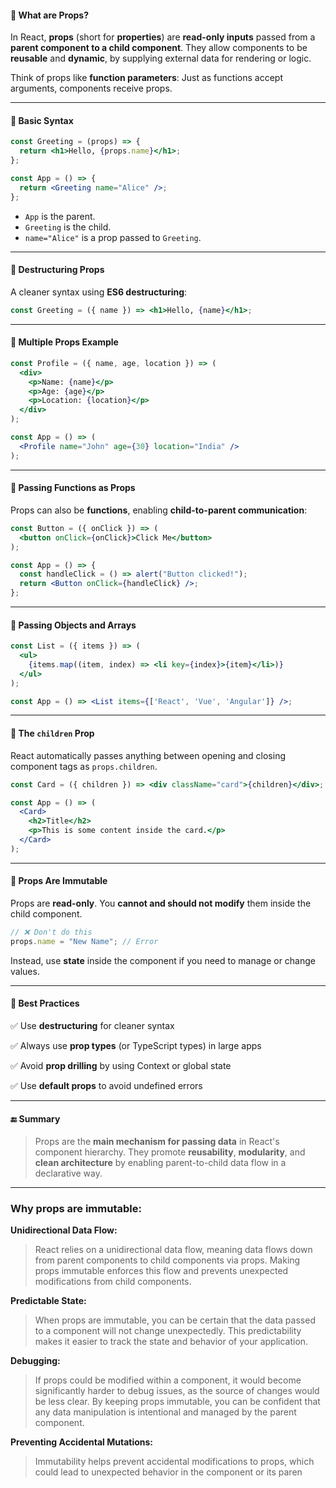 
#### 🔹 What are Props?

In React, **props** (short for **properties**) are **read-only inputs** passed from a **parent component to a child component**. They allow components to be **reusable** and **dynamic**, by supplying external data for rendering or logic.

Think of props like **function parameters**:
Just as functions accept arguments, components receive props.

---

#### 🔹 Basic Syntax

```jsx
const Greeting = (props) => {
  return <h1>Hello, {props.name}</h1>;
};

const App = () => {
  return <Greeting name="Alice" />;
};
```

* `App` is the parent.
* `Greeting` is the child.
* `name="Alice"` is a prop passed to `Greeting`.

---

#### 🔹 Destructuring Props

A cleaner syntax using **ES6 destructuring**:

```jsx
const Greeting = ({ name }) => <h1>Hello, {name}</h1>;
```

---

#### 🔹 Multiple Props Example

```jsx
const Profile = ({ name, age, location }) => (
  <div>
    <p>Name: {name}</p>
    <p>Age: {age}</p>
    <p>Location: {location}</p>
  </div>
);

const App = () => (
  <Profile name="John" age={30} location="India" />
);
```

---

#### 🔹 Passing Functions as Props

Props can also be **functions**, enabling **child-to-parent communication**:

```jsx
const Button = ({ onClick }) => (
  <button onClick={onClick}>Click Me</button>
);

const App = () => {
  const handleClick = () => alert("Button clicked!");
  return <Button onClick={handleClick} />;
};
```

---

#### 🔹 Passing Objects and Arrays

```jsx
const List = ({ items }) => (
  <ul>
    {items.map((item, index) => <li key={index}>{item}</li>)}
  </ul>
);

const App = () => <List items={['React', 'Vue', 'Angular']} />;
```

---

#### 🔹 The `children` Prop

React automatically passes anything between opening and closing component tags as `props.children`.

```jsx
const Card = ({ children }) => <div className="card">{children}</div>;

const App = () => (
  <Card>
    <h2>Title</h2>
    <p>This is some content inside the card.</p>
  </Card>
);
```

---

#### 🔹 Props Are Immutable

Props are **read-only**. You **cannot and should not modify** them inside the child component.

```jsx
// ❌ Don't do this
props.name = "New Name"; // Error
```

Instead, use **state** inside the component if you need to manage or change values.

---

#### 🔹 Best Practices

✅ Use **destructuring** for cleaner syntax

✅ Always use **prop types** (or TypeScript types) in large apps

✅ Avoid **prop drilling** by using Context or global state

✅ Use **default props** to avoid undefined errors

---

#### 🔚 Summary

> Props are the **main mechanism for passing data** in React's component hierarchy. They promote **reusability**, **modularity**, and **clean architecture** by enabling parent-to-child data flow in a declarative way.


----

### Why props are immutable:

__Unidirectional Data Flow:__

> React relies on a unidirectional data flow, meaning data flows down from parent components to child components via props. Making props immutable enforces this flow and prevents unexpected modifications from child components. 

__Predictable State:__

> When props are immutable, you can be certain that the data passed to a component will not change unexpectedly. This predictability makes it easier to track the state and behavior of your application. 

__Debugging:__

> If props could be modified within a component, it would become significantly harder to debug issues, as the source of changes would be less clear. By keeping props immutable, you can be confident that any data manipulation is intentional and managed by the parent component. 

__Preventing Accidental Mutations:__

> Immutability helps prevent accidental modifications to props, which could lead to unexpected behavior in the component or its paren

